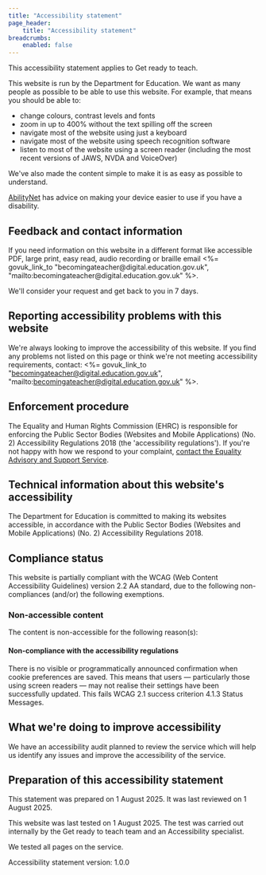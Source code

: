 ```yaml
---
title: "Accessibility statement"
page_header:
    title: "Accessibility statement"
breadcrumbs:
    enabled: false
---
```


This accessibility statement applies to Get ready to teach.

This website is run by the Department for Education. We want as many people as possible to be able to use this website. For example, that means you should be able to:

- change colours, contrast levels and fonts
- zoom in up to 400% without the text spilling off the screen
- navigate most of the website using just a keyboard
- navigate most of the website using speech recognition software
- listen to most of the website using a screen reader (including the most recent versions of JAWS, NVDA and VoiceOver)

We've also made the content simple to make it is as easy as possible to understand.

<p class="govuk-body">
    <a class="govuk-link" href="https://mcmw.abilitynet.org.uk/" rel="noopener noreferrer">AbilityNet</a> has advice on making your device easier to use if you have a disability.
</p>

## Feedback and contact information 

<p class="govuk-body">
    If you need information on this website in a different format like accessible PDF, large print, easy read, audio recording or braille email <%= govuk_link_to "becomingateacher@digital.education.gov.uk", "mailto:becomingateacher@digital.education.gov.uk" %>.
</p>

We'll consider your request and get back to you in 7 days.

## Reporting accessibility problems with this website

We're always looking to improve the accessibility of this website. If you find any problems not listed on this page or think we're not meeting accessibility requirements, contact: <%= govuk_link_to "becomingateacher@digital.education.gov.uk", "mailto:becomingateacher@digital.education.gov.uk" %>.

## Enforcement procedure

<p class="govuk-body">
    The Equality and Human Rights Commission (EHRC) is responsible for enforcing the Public Sector Bodies
    (Websites and Mobile Applications) (No. 2) Accessibility Regulations 2018 (the 'accessibility regulations'). If you're
    not happy with how we respond to your complaint, <a class="govuk-link" rel="noopener noreferrer" href="https://www.equalityadvisoryservice.com/">contact the Equality Advisory and Support Service</a>.
</p>

## Technical information about this website's accessibility

The Department for Education is committed to making its websites accessible, in accordance with the Public Sector Bodies (Websites and Mobile Applications) (No. 2) Accessibility Regulations 2018.

## Compliance status

This website is partially compliant with the WCAG (Web Content Accessibility Guidelines) version 2.2 AA standard, due to the following non-compliances (and/or) the following exemptions.

### Non-accessible content

The content is non-accessible for the following reason(s):

#### Non-compliance with the accessibility regulations

There is no visible or programmatically announced confirmation when cookie preferences are saved. This means that users — particularly those using screen readers — may not realise their settings have been successfully updated. This fails WCAG 2.1 success criterion 4.1.3 Status Messages.

## What we're doing to improve accessibility

We have an accessibility audit planned to review the service which will help us identify any issues and improve the accessibility of the service.

## Preparation of this accessibility statement

This statement was prepared on 1 August 2025. It was last reviewed on 1 August 2025.

This website was last tested on 1 August 2025. The test was carried out internally by the Get ready to teach team and an Accessibility specialist.

We tested all pages on the service.

Accessibility statement version: 1.0.0

